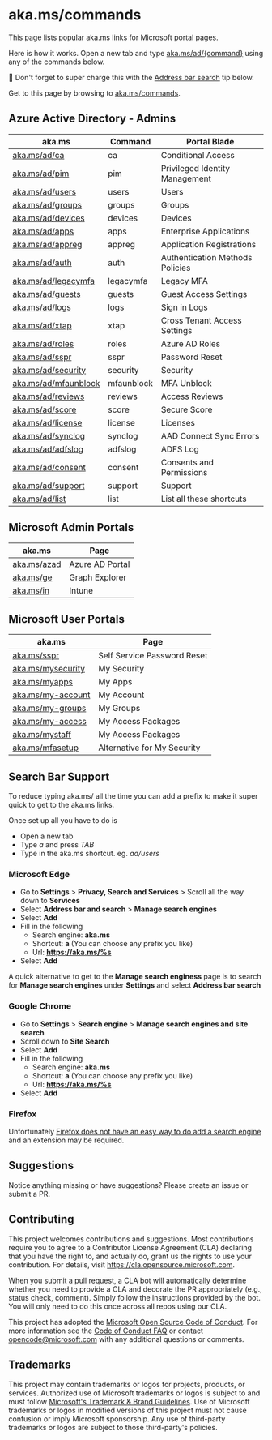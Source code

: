 # aka.ms/commands

This page lists popular aka.ms links for Microsoft portal pages.

Here is how it works. Open a new tab and type [aka.ms/ad/{command}](https://aka.ms/command) using any of the commands below. 

:rocket: Don't forget to super charge this with the [Address bar search](#search-bar-support) tip below.

Get to this page by browsing to [aka.ms/commands](https://aka.ms/commands).

## Azure Active Directory - Admins

|aka.ms|Command|Portal Blade|
|-----|----|---|
|[aka.ms/ad/ca](https://aka.ms/ad/ca)|ca|Conditional Access|
|[aka.ms/ad/pim](https://aka.ms/ad/pim)|pim|Privileged Identity Management|
|[aka.ms/ad/users](https://aka.ms/ad/users)|users|Users|
|[aka.ms/ad/groups](https://aka.ms/ad/groups)|groups|Groups|
|[aka.ms/ad/devices](https://aka.ms/ad/devices)|devices|Devices|
|[aka.ms/ad/apps](https://aka.ms/ad/apps)|apps|Enterprise Applications|
|[aka.ms/ad/appreg](https://aka.ms/ad/appreg)|appreg|Application Registrations|
|[aka.ms/ad/auth](https://aka.ms/ad/auth)|auth|Authentication Methods Policies|
|[aka.ms/ad/legacymfa](https://aka.ms/ad/legacymfa)|legacymfa|Legacy MFA|
|[aka.ms/ad/guests](https://aka.ms/ad/guests)|guests|Guest Access Settings|
|[aka.ms/ad/logs](https://aka.ms/ad/logs)|logs|Sign in Logs|
|[aka.ms/ad/xtap](https://aka.ms/ad/xtap)|xtap|Cross Tenant Access Settings|
|[aka.ms/ad/roles](https://aka.ms/ad/roles)|roles|Azure AD Roles|
|[aka.ms/ad/sspr](https://aka.ms/ad/sspr)|sspr|Password Reset|
|[aka.ms/ad/security](https://aka.ms/ad/security)|security|Security|
|[aka.ms/ad/mfaunblock](https://aka.ms/ad/mfaunblock)|mfaunblock|MFA Unblock|
|[aka.ms/ad/reviews](https://aka.ms/ad/reviews)|reviews|Access Reviews|
|[aka.ms/ad/score](https://aka.ms/ad/score)|score|Secure Score|
|[aka.ms/ad/license](https://aka.ms/ad/license)|license|Licenses|
|[aka.ms/ad/synclog](https://aka.ms/ad/synclog)|synclog|AAD Connect Sync Errors|
|[aka.ms/ad/adfslog](https://aka.ms/ad/adfslog)|adfslog|ADFS Log|
|[aka.ms/ad/consent](https://aka.ms/ad/consent)|consent|Consents and Permissions|
|[aka.ms/ad/support](https://aka.ms/ad/support)|support|Support|
|[aka.ms/ad/list](https://aka.ms/ad/list)|list|List all these shortcuts|


## Microsoft Admin Portals

|aka.ms|Page|
|-----|---|
|[aka.ms/azad](https://aka.ms/azad)|Azure AD Portal|
|[aka.ms/ge](https://aka.ms/ge)|Graph Explorer|
|[aka.ms/in](https://aka.ms/in)|Intune|


## Microsoft User Portals

|aka.ms|Page|
|-----|---|
|[aka.ms/sspr](https://aka.ms/sspr)|Self Service Password Reset|
|[aka.ms/mysecurity](https://aka.ms/myapps)|My Security|
|[aka.ms/myapps](https://aka.ms/myapps)|My Apps|
|[aka.ms/my-account](https://aka.ms/my-account)|My Account|
|[aka.ms/my-groups](https://aka.ms/my-groups)|My Groups|
|[aka.ms/my-access](https://aka.ms/my-access)|My Access Packages|
|[aka.ms/mystaff](https://aka.ms/mystaff)|My Access Packages|
|[aka.ms/mfasetup](https://aka.ms/mfasetup)|Alternative for My Security|

## Search Bar Support

To reduce typing aka.ms/ all the time you can add a prefix to make it super quick to get to the aka.ms links.

Once set up all you have to do is 
* Open a new tab
* Type *a* and press *TAB*
* Type in the aka.ms shortcut. eg. *ad/users*


### Microsoft Edge

* Go to **Settings** > **Privacy, Search and Services** > Scroll all the way down to **Services**
* Select **Address bar and search** > **Manage search engines**
* Select **Add**
* Fill in the following
  * Search engine: **aka.ms**
  * Shortcut: **a** (You can choose any prefix you like)
  * Url: **https://aka.ms/%s**
* Select **Add**

A quick alternative to get to the **Manage search enginess** page is to search for **Manage search engines** under **Settings** and select **Address bar search**

### Google Chrome

* Go to **Settings** > **Search engine** > **Manage search engines and site search**
* Scroll down to **Site Search**
* Select **Add**
* Fill in the following
  * Search engine: **aka.ms**
  * Shortcut: **a** (You can choose any prefix you like)
  * Url: **https://aka.ms/%s**
* Select **Add**

### Firefox

Unfortunately [Firefox does not have an easy way to do add a search engine](https://bugzilla.mozilla.org/show_bug.cgi?id=1683969) and an extension may be required.

## Suggestions

Notice anything missing or have suggestions? Please create an issue or submit a PR.



## Contributing

This project welcomes contributions and suggestions.  Most contributions require you to agree to a
Contributor License Agreement (CLA) declaring that you have the right to, and actually do, grant us
the rights to use your contribution. For details, visit https://cla.opensource.microsoft.com.

When you submit a pull request, a CLA bot will automatically determine whether you need to provide
a CLA and decorate the PR appropriately (e.g., status check, comment). Simply follow the instructions
provided by the bot. You will only need to do this once across all repos using our CLA.

This project has adopted the [Microsoft Open Source Code of Conduct](https://opensource.microsoft.com/codeofconduct/).
For more information see the [Code of Conduct FAQ](https://opensource.microsoft.com/codeofconduct/faq/) or
contact [opencode@microsoft.com](mailto:opencode@microsoft.com) with any additional questions or comments.

## Trademarks

This project may contain trademarks or logos for projects, products, or services. Authorized use of Microsoft 
trademarks or logos is subject to and must follow 
[Microsoft's Trademark & Brand Guidelines](https://www.microsoft.com/en-us/legal/intellectualproperty/trademarks/usage/general).
Use of Microsoft trademarks or logos in modified versions of this project must not cause confusion or imply Microsoft sponsorship.
Any use of third-party trademarks or logos are subject to those third-party's policies.
